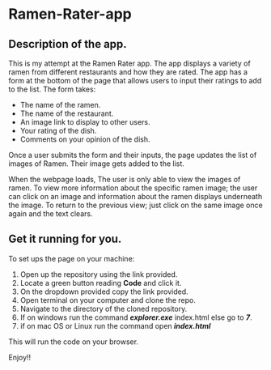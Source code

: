 # Ramen-Rater-app
## Description of the app.
This is my attempt at the Ramen Rater app.
The app displays a variety of ramen from different restaurants and how they are rated.
The app has a form at the bottom of the page that allows users to input their ratings to add to the list.
The form takes:
- The name of the ramen.
- The name of the restaurant.
- An image link to display to other users.
- Your rating of the dish.
- Comments on your opinion of the dish. 

Once a user submits the form and their inputs, the page updates the list of images of Ramen. Their image gets added to the list.

When the webpage loads, The user is only able to view the images of ramen. To view more information about the specific ramen image; the user can click on an image and information about the ramen displays underneath the image. To return to the previous view; just click on the same image once again and the text clears.

## Get it running for you.
To set ups the page on your machine:

1. Open up the repository using the link provided.
2. Locate a green button reading **Code** and click it.
3. On the dropdown provided copy the link provided.
4. Open terminal on your computer and clone the repo.
5. Navigate to the directory of the cloned repository.
6. If on windows run the command ***explorer.exe*** index.html else go to ***7***.
7. if on mac OS or Linux run the command open ***index.html*** 

This will run the code on your browser.

Enjoy!!